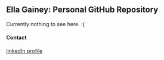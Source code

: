 ## Ella Gainey: Personal GitHub Repository 

Currently nothing to see here. :( 

#### Contact

[linkedIn profile](www.linkedin.com/in/ella-gainey)

